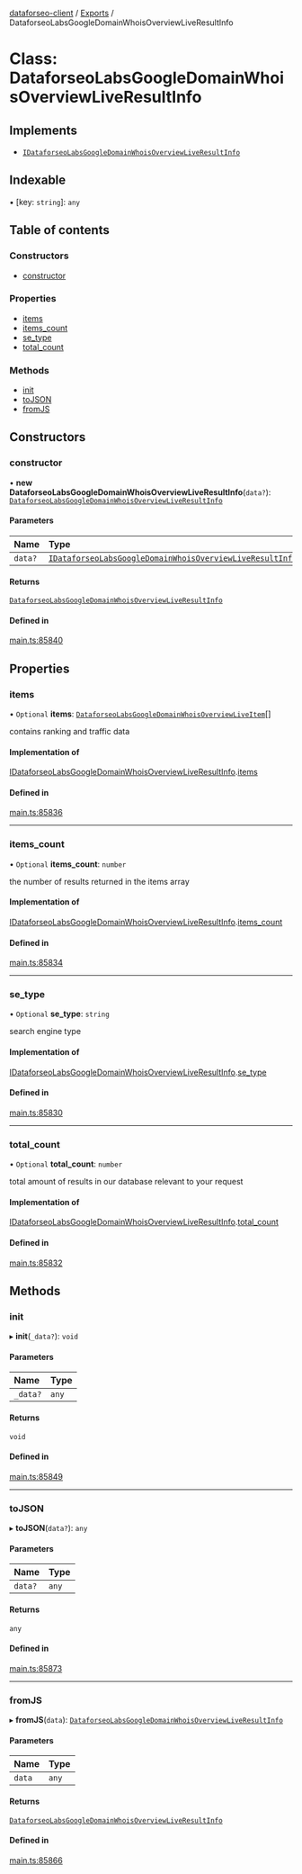 [dataforseo-client](../README.md) / [Exports](../modules.md) / DataforseoLabsGoogleDomainWhoisOverviewLiveResultInfo

# Class: DataforseoLabsGoogleDomainWhoisOverviewLiveResultInfo

## Implements

- [`IDataforseoLabsGoogleDomainWhoisOverviewLiveResultInfo`](../interfaces/IDataforseoLabsGoogleDomainWhoisOverviewLiveResultInfo.md)

## Indexable

▪ [key: `string`]: `any`

## Table of contents

### Constructors

- [constructor](DataforseoLabsGoogleDomainWhoisOverviewLiveResultInfo.md#constructor)

### Properties

- [items](DataforseoLabsGoogleDomainWhoisOverviewLiveResultInfo.md#items)
- [items\_count](DataforseoLabsGoogleDomainWhoisOverviewLiveResultInfo.md#items_count)
- [se\_type](DataforseoLabsGoogleDomainWhoisOverviewLiveResultInfo.md#se_type)
- [total\_count](DataforseoLabsGoogleDomainWhoisOverviewLiveResultInfo.md#total_count)

### Methods

- [init](DataforseoLabsGoogleDomainWhoisOverviewLiveResultInfo.md#init)
- [toJSON](DataforseoLabsGoogleDomainWhoisOverviewLiveResultInfo.md#tojson)
- [fromJS](DataforseoLabsGoogleDomainWhoisOverviewLiveResultInfo.md#fromjs)

## Constructors

### constructor

• **new DataforseoLabsGoogleDomainWhoisOverviewLiveResultInfo**(`data?`): [`DataforseoLabsGoogleDomainWhoisOverviewLiveResultInfo`](DataforseoLabsGoogleDomainWhoisOverviewLiveResultInfo.md)

#### Parameters

| Name | Type |
| :------ | :------ |
| `data?` | [`IDataforseoLabsGoogleDomainWhoisOverviewLiveResultInfo`](../interfaces/IDataforseoLabsGoogleDomainWhoisOverviewLiveResultInfo.md) |

#### Returns

[`DataforseoLabsGoogleDomainWhoisOverviewLiveResultInfo`](DataforseoLabsGoogleDomainWhoisOverviewLiveResultInfo.md)

#### Defined in

[main.ts:85840](https://github.com/dataforseo/TypeScriptClient/blob/7ca1aa4/main.ts#L85840)

## Properties

### items

• `Optional` **items**: [`DataforseoLabsGoogleDomainWhoisOverviewLiveItem`](DataforseoLabsGoogleDomainWhoisOverviewLiveItem.md)[]

contains ranking and traffic data

#### Implementation of

[IDataforseoLabsGoogleDomainWhoisOverviewLiveResultInfo](../interfaces/IDataforseoLabsGoogleDomainWhoisOverviewLiveResultInfo.md).[items](../interfaces/IDataforseoLabsGoogleDomainWhoisOverviewLiveResultInfo.md#items)

#### Defined in

[main.ts:85836](https://github.com/dataforseo/TypeScriptClient/blob/7ca1aa4/main.ts#L85836)

___

### items\_count

• `Optional` **items\_count**: `number`

the number of results returned in the items array

#### Implementation of

[IDataforseoLabsGoogleDomainWhoisOverviewLiveResultInfo](../interfaces/IDataforseoLabsGoogleDomainWhoisOverviewLiveResultInfo.md).[items_count](../interfaces/IDataforseoLabsGoogleDomainWhoisOverviewLiveResultInfo.md#items_count)

#### Defined in

[main.ts:85834](https://github.com/dataforseo/TypeScriptClient/blob/7ca1aa4/main.ts#L85834)

___

### se\_type

• `Optional` **se\_type**: `string`

search engine type

#### Implementation of

[IDataforseoLabsGoogleDomainWhoisOverviewLiveResultInfo](../interfaces/IDataforseoLabsGoogleDomainWhoisOverviewLiveResultInfo.md).[se_type](../interfaces/IDataforseoLabsGoogleDomainWhoisOverviewLiveResultInfo.md#se_type)

#### Defined in

[main.ts:85830](https://github.com/dataforseo/TypeScriptClient/blob/7ca1aa4/main.ts#L85830)

___

### total\_count

• `Optional` **total\_count**: `number`

total amount of results in our database relevant to your request

#### Implementation of

[IDataforseoLabsGoogleDomainWhoisOverviewLiveResultInfo](../interfaces/IDataforseoLabsGoogleDomainWhoisOverviewLiveResultInfo.md).[total_count](../interfaces/IDataforseoLabsGoogleDomainWhoisOverviewLiveResultInfo.md#total_count)

#### Defined in

[main.ts:85832](https://github.com/dataforseo/TypeScriptClient/blob/7ca1aa4/main.ts#L85832)

## Methods

### init

▸ **init**(`_data?`): `void`

#### Parameters

| Name | Type |
| :------ | :------ |
| `_data?` | `any` |

#### Returns

`void`

#### Defined in

[main.ts:85849](https://github.com/dataforseo/TypeScriptClient/blob/7ca1aa4/main.ts#L85849)

___

### toJSON

▸ **toJSON**(`data?`): `any`

#### Parameters

| Name | Type |
| :------ | :------ |
| `data?` | `any` |

#### Returns

`any`

#### Defined in

[main.ts:85873](https://github.com/dataforseo/TypeScriptClient/blob/7ca1aa4/main.ts#L85873)

___

### fromJS

▸ **fromJS**(`data`): [`DataforseoLabsGoogleDomainWhoisOverviewLiveResultInfo`](DataforseoLabsGoogleDomainWhoisOverviewLiveResultInfo.md)

#### Parameters

| Name | Type |
| :------ | :------ |
| `data` | `any` |

#### Returns

[`DataforseoLabsGoogleDomainWhoisOverviewLiveResultInfo`](DataforseoLabsGoogleDomainWhoisOverviewLiveResultInfo.md)

#### Defined in

[main.ts:85866](https://github.com/dataforseo/TypeScriptClient/blob/7ca1aa4/main.ts#L85866)
